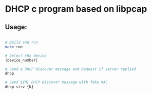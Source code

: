 # DHCP c program based on libpcap
## Usage:
```bash

# Build and run
make run

# Select the device
{device_number}

# Send a DHCP Discover message and Request if server replied
dhcp

# Send ${N} DHCP Discover message with fake MAC
dhcp-strv {N}
```
